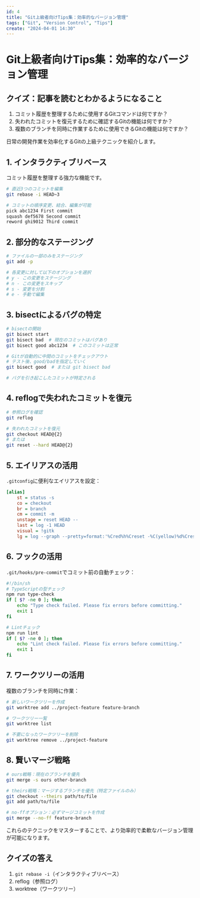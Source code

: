 ```yaml
---
id: 4
title: "Git上級者向けTips集：効率的なバージョン管理"
tags: ["Git", "Version Control", "Tips"]
create: "2024-04-01 14:30"
---
```


# Git上級者向けTips集：効率的なバージョン管理

## クイズ：記事を読むとわかるようになること

1. コミット履歴を整理するために使用するGitコマンドは何ですか？
2. 失われたコミットを復元するために確認するGitの機能は何ですか？
3. 複数のブランチを同時に作業するために使用できるGitの機能は何ですか？

日常の開発作業を効率化するGitの上級テクニックを紹介します。

## 1. インタラクティブリベース

コミット履歴を整理する強力な機能です。

```bash
# 直近3つのコミットを編集
git rebase -i HEAD~3

# コミットの順序変更、結合、編集が可能
pick abc1234 First commit
squash def5678 Second commit
reword ghi9012 Third commit
```

## 2. 部分的なステージング

```bash
# ファイルの一部のみをステージング
git add -p

# 各変更に対して以下のオプションを選択
# y - この変更をステージング
# n - この変更をスキップ
# s - 変更を分割
# e - 手動で編集
```

## 3. bisectによるバグの特定

```bash
# bisectの開始
git bisect start
git bisect bad  # 現在のコミットはバグあり
git bisect good abc1234  # このコミットは正常

# Gitが自動的に中間のコミットをチェックアウト
# テスト後、good/badを指定していく
git bisect good  # または git bisect bad

# バグを引き起こしたコミットが特定される
```

## 4. reflogで失われたコミットを復元

```bash
# 参照ログを確認
git reflog

# 失われたコミットを復元
git checkout HEAD@{2}
# または
git reset --hard HEAD@{2}
```

## 5. エイリアスの活用

`.gitconfig`に便利なエイリアスを設定：

```ini
[alias]
    st = status -s
    co = checkout
    br = branch
    cm = commit -m
    unstage = reset HEAD --
    last = log -1 HEAD
    visual = !gitk
    lg = log --graph --pretty=format:'%Cred%h%Creset -%C(yellow)%d%Creset %s %Cgreen(%cr) %C(bold blue)<%an>%Creset'
```

## 6. フックの活用

`.git/hooks/pre-commit`でコミット前の自動チェック：

```bash
#!/bin/sh
# TypeScriptの型チェック
npm run type-check
if [ $? -ne 0 ]; then
    echo "Type check failed. Please fix errors before committing."
    exit 1
fi

# Lintチェック
npm run lint
if [ $? -ne 0 ]; then
    echo "Lint check failed. Please fix errors before committing."
    exit 1
fi
```

## 7. ワークツリーの活用

複数のブランチを同時に作業：

```bash
# 新しいワークツリーを作成
git worktree add ../project-feature feature-branch

# ワークツリー一覧
git worktree list

# 不要になったワークツリーを削除
git worktree remove ../project-feature
```

## 8. 賢いマージ戦略

```bash
# ours戦略：現在のブランチを優先
git merge -s ours other-branch

# theirs戦略：マージするブランチを優先（特定ファイルのみ）
git checkout --theirs path/to/file
git add path/to/file

# no-ffオプション：必ずマージコミットを作成
git merge --no-ff feature-branch
```

これらのテクニックをマスターすることで、より効率的で柔軟なバージョン管理が可能になります。

## クイズの答え

1. `git rebase -i`（インタラクティブリベース）
2. reflog（参照ログ）
3. worktree（ワークツリー）